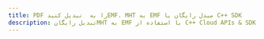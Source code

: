 ---title: PDF را به  تبدیل کنیدEMF، MHT به EMF مبدل رایگان یا C++ SDKdescription: تبدیل رایگانMHT به EMF با استفاده از C++ Cloud APIs & SDK همچنین اسناد PDF را در Cloud ایجاد، ویرایش و رندر کنید.---